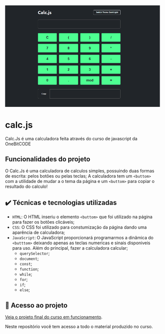 ![calculadoraWeb feita com JavaScript](./github/image.png)

# calc.js

Calc.Js é uma calculadora feita através do curso de javascript da OneBitCODE


## Funcionalidades do projeto

O Calc.Js é uma calculadora de calculos simples, possuindo duas formas de escrita: pelos botões ou pelas teclas;
A calculadora tem um `<buttom>` com a utilidade de mudar a o tema da página e um `<buttom>` para copiar o resultado do calculo!

## ✔️ Técnicas e tecnologias utilizadas

- `HTML`: O HTML inseriu o elemento `<buttom>` que foi utilizado na página para fazer os botões clicáveis;
- `CSS`: O CSS foi utilizado para constumização da página dando uma aparência de calculadora;
- `JavaScript`: O JavaScript proporcionará programarmos a dinâmica do `<butttom>` deixando apenas as teclas numericas e sinais disponiveis para uso. Além do principal, fazer a calculadora calcular;
  - `querySelector`;
  - `document`;
  - `const`;
  - `function`;
  - `while`;
  - `for`;
  - `if`;
  - `else`;

## 📁 Acesso ao projeto

[Veja o projeto final do curso em funcionamento]().

Neste repositório você tem acesso a todo o material produzido no curso.

